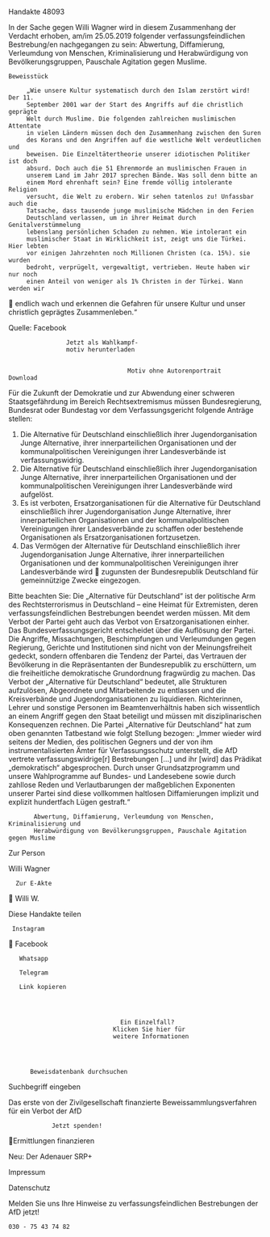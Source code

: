 Handakte 48093

In der Sache gegen Willi Wagner wird in diesem Zusammenhang der Verdacht
erhoben, am/im 25.05.2019 folgender verfassungsfeindlichen Bestrebung/en
nachgegangen zu sein: Abwertung, Diffamierung, Verleumdung von Menschen,
Kriminalisierung und Herabwürdigung von Bevölkerungsgruppen, Pauschale
Agitation gegen Muslime.




    Beweisstück

         „Wie unsere Kultur systematisch durch den Islam zerstört wird! Der 11.
         September 2001 war der Start des Angriffs auf die christlich geprägte
         Welt durch Muslime. Die folgenden zahlreichen muslimischen Attentate
         in vielen Ländern müssen doch den Zusammenhang zwischen den Suren
         des Korans und den Angriffen auf die westliche Welt verdeutlichen und
         beweisen. Die Einzeltätertheorie unserer idiotischen Politiker ist doch
         absurd. Doch auch die 51 Ehrenmorde an muslimischen Frauen in
         unserem Land im Jahr 2017 sprechen Bände. Was soll denn bitte an
         einem Mord ehrenhaft sein? Eine fremde völlig intolerante Religion
         versucht, die Welt zu erobern. Wir sehen tatenlos zu! Unfassbar auch die
         Tatsache, dass tausende junge muslimische Mädchen in den Ferien
         Deutschland verlassen, um in ihrer Heimat durch Genitalverstümmelung
         lebenslang persönlichen Schaden zu nehmen. Wie intolerant ein
         muslimischer Staat in Wirklichkeit ist, zeigt uns die Türkei. Hier lebten
         vor einigen Jahrzehnten noch Millionen Christen (ca. 15%). sie wurden
         bedroht, verprügelt, vergewaltigt, vertrieben. Heute haben wir nur noch
         einen Anteil von weniger als 1% Christen in der Türkei. Wann werden wir
           endlich wach und erkennen die Gefahren für unsere Kultur und unser
           christlich geprägtes Zusammenleben.“



Quelle:
Facebook




                    Jetzt als Wahlkampf-
                    motiv herunterladen


                                     Motiv ohne Autorenportrait       Download




Für die Zukunft der Demokratie und zur Abwendung einer schweren
Staatsgefährdung im Bereich Rechtsextremismus müssen Bundesregierung,
Bundesrat oder Bundestag vor dem Verfassungsgericht folgende Anträge stellen:


   1. Die Alternative für Deutschland einschließlich ihrer Jugendorganisation
      Junge Alternative, ihrer innerparteilichen Organisationen und der
      kommunalpolitischen Vereinigungen ihrer Landesverbände ist
      verfassungswidrig.
   2. Die Alternative für Deutschland einschließlich ihrer Jugendorganisation
      Junge Alternative, ihrer innerparteilichen Organisationen und der
      kommunalpolitischen Vereinigungen ihrer Landesverbände wird aufgelöst.
   3. Es ist verboten, Ersatzorganisationen für die Alternative für Deutschland
      einschließlich ihrer Jugendorganisation Junge Alternative, ihrer
      innerparteilichen Organisationen und der kommunalpolitischen
      Vereinigungen ihrer Landesverbände zu schaffen oder bestehende
      Organisationen als Ersatzorganisationen fortzusetzen.
   4. Das Vermögen der Alternative für Deutschland einschließlich ihrer
      Jugendorganisation Junge Alternative, ihrer innerparteilichen Organisationen
      und der kommunalpolitischen Vereinigungen ihrer Landesverbände wird
      zugunsten der Bundesrepublik Deutschland für gemeinnützige Zwecke
      eingezogen.



Bitte beachten Sie: Die „Alternative für Deutschland“ ist der politische Arm des Rechtsterrorismus in
Deutschland – eine Heimat für Extremisten, deren verfassungsfeindlichen Bestrebungen beendet
werden müssen. Mit dem Verbot der Partei geht auch das Verbot von Ersatzorganisationen einher. Das
Bundesverfassungsgericht entscheidet über die Auflösung der Partei. Die Angriffe, Missachtungen,
Beschimpfungen und Verleumdungen gegen Regierung, Gerichte und Institutionen sind nicht von der
Meinungsfreiheit gedeckt, sondern offenbaren die Tendenz der Partei, das Vertrauen der Bevölkerung
in die Repräsentanten der Bundesrepublik zu erschüttern, um die freiheitliche demokratische
Grundordnung fragwürdig zu machen. Das Verbot der „Alternative für Deutschland“ bedeutet, alle
Strukturen aufzulösen, Abgeordnete und Mitarbeitende zu entlassen und die Kreisverbände und
Jugendorganisationen zu liquidieren. Richterinnen, Lehrer und sonstige Personen im
Beamtenverhältnis haben sich wissentlich an einem Angriff gegen den Staat beteiligt und müssen mit
disziplinarischen Konsequenzen rechnen.
Die Partei „Alternative für Deutschland“ hat zum oben genannten Tatbestand wie folgt Stellung
bezogen: „Immer wieder wird seitens der Medien, des politischen Gegners und der von ihm
instrumentalisierten Ämter für Verfassungsschutz unterstellt, die AfD vertrete verfassungswidrige[r]
Bestrebungen […] und ihr [wird] das Prädikat „demokratisch“ abgesprochen. Durch unser
Grundsatzprogramm und unsere Wahlprogramme auf Bundes- und Landesebene sowie durch zahllose
Reden und Verlautbarungen der maßgeblichen Exponenten unserer Partei sind diese vollkommen
haltlosen Diffamierungen implizit und explizit hundertfach Lügen gestraft.“




           Abwertung, Diffamierung, Verleumdung von Menschen, Kriminalisierung und
           Herabwürdigung von Bevölkerungsgruppen, Pauschale Agitation gegen Muslime




   Zur Person


   Willi Wagner

      Zur E-Akte
                        Willi W.

Diese Handakte teilen


     Instagram
       Facebook

       Whatsapp

       Telegram

       Link kopieren




                                   Ein Einzelfall?
                                 Klicken Sie hier für
                                 weitere Informationen




          Beweisdatenbank durchsuchen

Suchbegriff eingeben

Das erste von der Zivilgesellschaft finanzierte
 Beweissammlungsverfahren für ein Verbot
                   der AfD

                Jetzt spenden!
Ermittlungen finanzieren

Neu: Der Adenauer SRP+

Impressum

Datenschutz




Melden Sie uns Ihre Hinweise zu verfassungsfeindlichen Bestrebungen der AfD
jetzt!

    030 - 75 43 74 82
